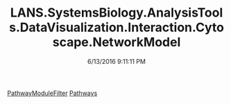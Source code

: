 ﻿---
title: LANS.SystemsBiology.AnalysisTools.DataVisualization.Interaction.Cytoscape.NetworkModel
date: 6/13/2016 9:11:11 PM
---

[PathwayModuleFilter](T-LANS.SystemsBiology.AnalysisTools.DataVisualization.Interaction.Cytoscape.NetworkModel.PathwayModuleFilter.html)
[Pathways](T-LANS.SystemsBiology.AnalysisTools.DataVisualization.Interaction.Cytoscape.NetworkModel.Pathways.html)

